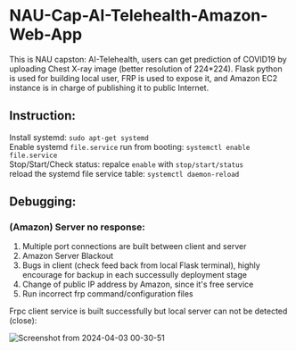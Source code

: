 # NAU-Cap-AI-Telehealth-Amazon-Web-App
This is NAU capston: AI-Telehealth, users can get prediction of COVID19 by uploading Chest X-ray image (better resolution of 224*224). Flask python is used  for building local user, FRP is used to expose it, and Amazon EC2 instance is in charge of publishing it to public Internet.


## Instruction:

Install systemd:  ```sudo apt-get systemd``` <br>
Enable systemd ```file.service``` run from booting: ```systemctl enable file.service``` <br>
Stop/Start/Check status: repalce ```enable``` with ```stop/start/status``` <br>
reload the systemd file service table: ```systemctl daemon-reload``` <br>


## Debugging:

### (Amazon) Server no response:

1. Multiple port connections are built between client and server
2. Amazon Server Blackout
3. Bugs in client (check feed back from local Flask terminal), highly encourage for backup in each successully deployment stage
4. Change of public IP address by Amazon, since it's free service
5. Run incorrect frp command/configuration files

Frpc client service is built successfully but local server can not be detected (close):

![Screenshot from 2024-04-03 00-30-51](https://github.com/TyBruceChen/NAU-Cap-AI-Telehealth-Amazon-Web-App/assets/152252677/5425804b-c908-42fe-b6c7-41d683339e56)
